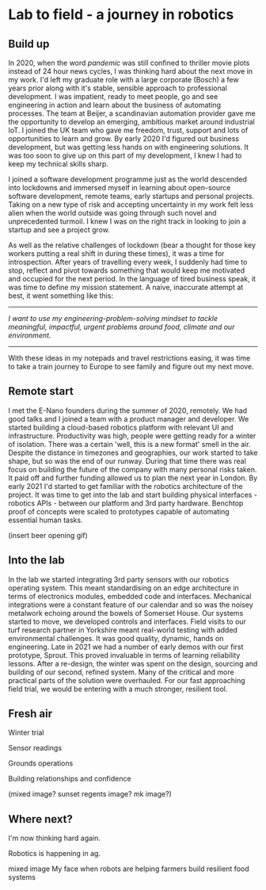# Lab to field - a journey in robotics

## Build up

In 2020, when the word _pandemic_ was still confined to thriller movie plots instead of 24 hour news cycles, I was thinking hard about the next move in my work. I'd left my graduate role with a large corporate (Bosch) a few years prior along with it's stable, sensible approach to professional development. I was impatient, ready to meet people, go and see engineering in action and learn about the business of automating processes. The team at Beijer, a scandinavian automation provider gave me the opportunity to develop an emerging, ambitious market around industrial IoT. I joined the UK team who gave me freedom, trust, support and lots of opportunities to learn and grow. By early 2020 I'd figured out business development, but was getting less hands on with engineering solutions. It was too soon to give up on this part of my development, I knew I had to keep my technical skills sharp.

I joined a software development programme just as the world descended into lockdowns and immersed myself in learning about open-source software development, remote teams, early startups and personal projects. Taking on a new type of risk and accepting uncertainty in my work felt less alien when the world outside was going through such novel and unprecedented turmoil. I knew I was on the right track in looking to join a startup and see a project grow.

As well as the relative challenges of lockdown (bear a thought for those key workers putting a real shift in during these times), it was a time for introspection. After years of travelling every week, I suddenly had time to stop, reflect and pivot towards something that would keep me motivated and occupied for the next period. In the language of tired business speak, it was time to define my mission statement. A naive, inaccurate attempt at best, it went something like this:

---

_I want to use my engineering-problem-solving mindset to tackle meaningful, impactful, urgent problems around food, climate and our environment._

---

With these ideas in my notepads and travel restrictions easing, it was time to take a train journey to Europe to see family and figure out my next move.

## Remote start

I met the E-Nano founders during the summer of 2020, remotely. We had good talks and I joined a team with a product manager and developer. We started building a cloud-based robotics platform with relevant UI and infrastructure. Productivity was high, people were getting ready for a winter of isolation. There was a certain 'well, this is a new format' smell in the air. Despite the distance in timezones and geographies, our work started to take shape, but so was the end of our runway. During that time there was real focus on building the future of the company with many personal risks taken. It paid off and further funding allowed us to plan the next year in London. By early 2021 I'd started to get familiar with the robotics architecture of the project. It was time to get into the lab and start building physical interfaces - robotics APIs - between our platform and 3rd party hardware. Benchtop proof of concepts were scaled to prototypes capable of automating essential human tasks.

(insert beer opening gif)

## Into the lab

In the lab we started integrating 3rd party sensors with our robotics operating system. This meant standardising on an edge architecture in terms of electronics modules, embedded code and interfaces. Mechanical integrations were a constant feature of our calendar and so was the noisey metalwork echoing around the bowels of Somerset House. Our systems started to move, we developed controls and interfaces. Field visits to our turf research partner in Yorkshire meant real-world testing with added environmental challenges. It was good quality, dynamic, hands on engineering. Late in 2021 we had a number of early demos with our first prototype, Sprout. This proved invaluable in terms of learning reliability lessons. After a re-design, the winter was spent on the design, sourcing and building of our second, refined system. Many of the critical and more practical parts of the solution were overhauled. For our fast approaching field trial, we would be entering with a much stronger, resilient tool.

## Fresh air

Winter trial

Sensor readings

Grounds operations

Building relationships and confidence

(mixed image? sunset regents image? mk image?)

## Where next?

I'm now thinking hard again.

Robotics is happening in ag.

mixed image
My face when robots are helping farmers build resilient food systems
